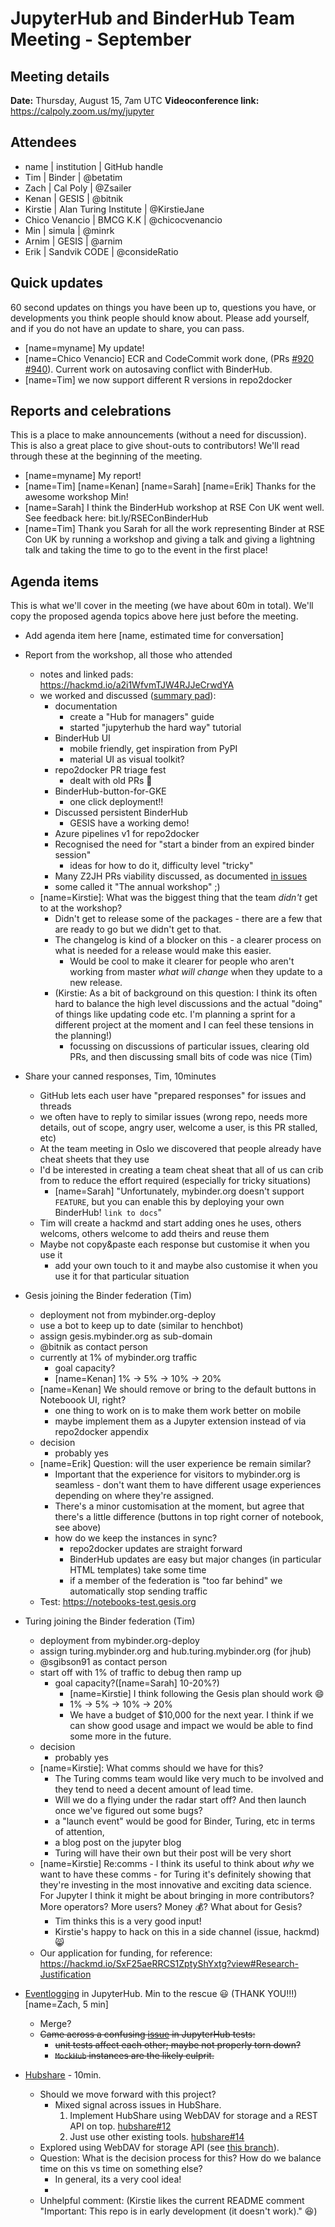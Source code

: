 # JupyterHub and BinderHub Team Meeting - September

## Meeting details

**Date:** Thursday, August 15, 7am UTC
**Videoconference link:** https://calpoly.zoom.us/my/jupyter

## Attendees

* name | institution | GitHub handle
* Tim | Binder | @betatim
* Zach | Cal Poly | @Zsailer
* Kenan | GESIS | @bitnik
* Kirstie | Alan Turing Institute | @KirstieJane
* Chico Venancio | BMCG K.K | @chicocvenancio
* Min | simula | @minrk
* Arnim | GESIS | @arnim
* Erik | Sandvik CODE | @consideRatio


## Quick updates

60 second updates on things you have been up to, questions you have, or developments you think people should know about. Please add yourself, and if you do not have an update to share, you can pass.

* [name=myname] My update!
* [name=Chico Venancio] ECR and CodeCommit work done, (PRs [#920](https://github.com/jupyterhub/binderhub/pull/920) [#940](https://github.com/jupyterhub/binderhub/pull/940)). Current work on autosaving conflict with BinderHub.
* [name=Tim] we now support different R versions in repo2docker

## Reports and celebrations

This is a place to make announcements (without a need for discussion). This is also a great place to give shout-outs to contributors! We'll read through these at the beginning of the meeting.

* [name=myname] My report!
* [name=Tim] [name=Kenan] [name=Sarah] [name=Erik] Thanks for the awesome workshop Min!
* [name=Sarah] I think the BinderHub workshop at RSE Con UK went well. See feedback here: bit.ly/RSEConBinderHub
* [name=Tim] Thank you Sarah for all the work representing Binder at RSE Con UK by running a workshop and giving a talk and giving a lightning talk and taking the time to go to the event in the first place!


## Agenda items

This is what we'll cover in the meeting (we have about 60m in total). We'll copy the proposed agenda topics above here just before the meeting.

* Add agenda item here [name, estimated time for conversation]
* Report from the workshop, all those who attended
    * notes and linked pads: https://hackmd.io/a2i1WfvmTJW4RJJeCrwdYA
    * we worked and discussed ([summary pad](https://hackmd.io/N-uffNhvRdOgt1OvTuoq5w)):
        * documentation
            * create a "Hub for managers" guide
            * started "jupyterhub the hard way" tutorial
        * BinderHub UI
            * mobile friendly, get inspiration from PyPI
            * material UI as visual toolkit?
        * repo2docker PR triage fest
            * dealt with old PRs 🎉
        * BinderHub-button-for-GKE
            * one click deployment!!
        * Discussed persistent BinderHub
            * GESIS have a working demo!
        * Azure pipelines v1 for repo2docker
        * Recognised the need for "start a binder from an expired binder session"
            * ideas for how to do it, difficulty level "tricky"
        * Many Z2JH PRs viability discussed, as documented [in issues](https://github.com/jupyterhub/zero-to-jupyterhub-k8s/issues?utf8=%E2%9C%93&q=is%3Aissue+is%3Aopen+PR+Discussion+author%3Aconsideratio)
        * some called it "The annual workshop" ;)
    * [name=Kirstie]: What was the biggest thing that the team _didn't_ get to at the workshop?
        * Didn't get to release some of the packages - there are a few that are ready to go but we didn't get to that.
        * The changelog is kind of a blocker on this - a clearer process on what is needed for a release would make this easier.
            * Would be cool to make it clearer for people who aren't working from master _what will change_ when they update to a new release. 
        * (Kirstie: As a bit of background on this question: I think its often hard to balance the high level discussions and the actual "doing" of things like updating code etc. I'm planning a sprint for a different project at the moment and I can feel these tensions in the planning!)
            * focussing on discussions of particular issues, clearing old PRs, and then discussing small bits of code was nice (Tim)
* Share your canned responses, Tim, 10minutes
    * GitHub lets each user have "prepared responses" for issues and threads
    * we often have to reply to similar issues (wrong repo, needs more details, out of scope, angry user, welcome a user, is this PR stalled, etc)
    * At the team meeting in Oslo we discovered that people already have cheat sheets that they use
    * I'd be interested in creating a team cheat sheat that all of us can crib from to reduce the effort required (especially for tricky situations)
      * [name=Sarah] "Unfortunately, mybinder.org doesn't support `FEATURE`, but you can enable this by deploying your own BinderHub! `link to docs`" 
  * Tim will create a hackmd and start adding ones he uses, others welcoms, others welcome to add theirs and reuse them
  * Maybe not copy&paste each response but customise it when you use it
      * add your own touch to it and maybe also customise it when you use it for that particular situation

* Gesis joining the Binder federation (Tim)
    * deployment not from mybinder.org-deploy
    * use a bot to keep up to date (similar to henchbot)
    * assign gesis.mybinder.org as sub-domain
    * @bitnik as contact person
    * currently at 1% of mybinder.org traffic
        * goal capacity?
        * [name=Kenan] 1% -> 5% -> 10% -> 20%
    * [name=Kenan] We should remove or bring to the default buttons in Noteboook UI, right?
        * one thing to work on is to make them work better on mobile
        * maybe implement them as a Jupyter extension instead of via repo2docker appendix
    * decision
        * probably yes
    * [name=Erik] Question: will the user experience be remain similar?
      * Important that the experience for visitors to mybinder.org is seamless - don't want them to have different usage experiences depending on where they're assigned.
      * There's a minor customisation at the moment, but agree that there's a little difference (buttons in top right corner of notebook, see above)
      * how do we keep the instances in sync?
          * repo2docker updates are straight forward
          * BinderHub updates are easy but major changes (in particular HTML templates) take some time
          * if a member of the federation is "too far behind" we automatically stop sending traffic
    * Test: https://notebooks-test.gesis.org

* Turing joining the Binder federation (Tim)
    * deployment from mybinder.org-deploy
    * assign turing.mybinder.org and hub.turing.mybinder.org (for jhub)
    * @sgibson91 as contact person
    * start off with 1% of traffic to debug then ramp up
        * goal capacity?([name=Sarah] 10-20%?)
          * [name=Kirstie] I think following the Gesis plan should work :smile: 
          * 1% -> 5% -> 10% -> 20%
          * We have a budget of $10,000 for the next year. I think if we can show good usage and impact we would be able to find some more in the future.
    * decision
        * probably yes
    * [name=Kirstie]: What comms should we have for this?
      * The Turing comms team would like very much to be involved and they tend to need a decent amount of lead time.
      * Will we do a flying under the radar start off? And then launch once we've figured out some bugs?
      * a "launch event" would be good for Binder, Turing, etc in terms of attention, 
      * a blog post on the jupyter blog
      * Turing will have their own but their post will be very short
    * [name=Kirstie] Re:comms - I think its useful to think about _why_ we want to have these comms - for Turing it's definitely showing that they're investing in the most innovative and exciting data science. For Jupyter I think it might be about bringing in more contributors? More operators? More users? Money :moneybag:? What about for Gesis?
        * Tim thinks this is a very good input!
        * Kirstie's happy to hack on this in a side channel (issue, hackmd) :smile_cat: 
    * Our application for funding, for reference: https://hackmd.io/SxF25aeRRCS1ZptyShYxtg?view#Research-Justification

* [Eventlogging](https://github.com/jupyterhub/jupyterhub/pull/2698) in JupyterHub. Min to the rescue :smiley: (THANK YOU!!!) [name=Zach, 5 min] 
    * Merge?
    * ~~Came across a confusing [issue](https://github.com/jupyterhub/jupyterhub/pull/2698) in JupyterHub tests:~~
        * ~~unit tests affect each other; maybe not properly torn down?~~
        * ~~`MockHub` instances are the likely culprit.~~
* [Hubshare](https://github.com/jupyterhub/hubshare) - 10min.
    * Should we move forward with this project?
        * Mixed signal across issues in HubShare. 
            1. Implement HubShare using WebDAV for storage and a REST API on top. [hubshare#12](https://github.com/jupyterhub/hubshare/issues/12)
            2. Just use other existing tools. [hubshare#14](https://github.com/jupyterhub/hubshare/issues/14) 
    * Explored using WebDAV for storage API (see [this branch](https://github.com/Zsailer/hubshare/tree/webdav-storage)).
    * Question: What is the decision process for this? How do we balance time on this vs time on something else?
      * In general, its a very cool idea!
      *  
    * Unhelpful comment: (Kirstie likes the current README comment "Important: This repo is in early development (it doesn't work)." :laughing:)
